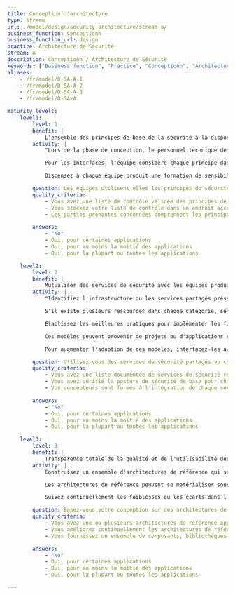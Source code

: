 ```yaml
---
title: Conception d'architecture
type: stream
url: ./model/design/security-architecture/stream-a/
business_function: Conceptionn
business_function_url: design
practice: Architecture de Sécurité
stream: A
description: Conceptionn / Architecture de Sécurité
keywords: ["Business function", "Practice", "Conceptionn", "Architecture de Sécurité"]
aliases:
    - /fr/model/D-SA-A-1
    - /fr/model/D-SA-A-2
    - /fr/model/D-SA-A-3
    - /fr/model/D-SA-A

maturity_levels:
    level1:
        level: 1
        benefit: |
            L'ensemble des principes de base de la sécurité à la disposition des équipes produit
        activity: |
            "Lors de la phase de conception, le personnel technique de l'équipe produit utilise une courte checklist des principes de sécurité. Généralement, les principes de sécurité incluent : la défense en profondeur, la sécurisation du plus faible maillon, l'utilisation de valeurs par défaut sécurisées, éviter une conception complexe des fonctionnalités de sécurité, la bascule en mode dégradé en cas d'échec, l'équilibre entre sécurité et ergonomie, l'exécution avec le moindre privilège, proscrire la sécurité par l'obscurité, etc.

            Pour les interfaces, l'équipe considère chaque principe dans le contexte global du système et identifie les fonctionnalités qui peuvent renforcer la sécurité de chacune de ces interfaces. Il faut limiter ces fonctionnalités à celles qui ne demandent qu'un petit effort supplémentaire au-delà du coût de mise en œuvre normal des exigences fonctionnelles. Notez les fonctionnalités plus coûteuses et planifiez-les pour les versions futures.

            Dispensez à chaque équipe produit une formation de sensibilisation à la sécurité en amont de ce processus et intégrez plus de personnel averti en matière de sécurité pour aider aux prises de décision lors de la phase de conception."

        question: Les équipes utilisent-elles les principes de sécurité au cours de la conception ?
        quality_criteria:
            - Vous avez une liste de contrôle validée des principes de sécurité
            - Vous stockez votre liste de contrôle dans un endroit accessible
            - Les parties prenantes concernées comprennent les principes de sécurité

        answers:
            - "No"
            - Oui, pour certaines applications
            - Oui, pour au moins la moitié des applications
            - Oui, pour la plupart ou toutes les applications

    level2:
        level: 2
        benefit: |
            Mutualiser des services de sécurité avec les équipes produit
        activity: |
            "Identifiez l'infrastructure ou les services partagés présentant des fonctionnalités de sécurité. Ceux-ci incluent généralement des systèmes d'authentification unique, des services de contrôle d'accès ou d'autorisation, des services de journalisation et de surveillance ou un pare-feu applicatif. Enumérer et évaluer ces services partagés pour dresser une liste de ces ressources et les catégoriser selon la fonction de sécurité qu'elles remplissent. Envisagezr chaque ressource en fonction de son utilité et ses bénéfices pour l'équipe produit.

            S'il existe plusieurs ressources dans chaque catégorie, sélectionnez un ou plusieurs services partagés à standariser par catégorie. Étant donné que le développement futur des logiciels s'appuiera sur ces services, examinez-les soigneusement pour vous assurer de maitriser comment leur sécurité évoluera dans le temps. Pour chaque service sélectionné, créez des recommandation pour la conception afin que les équipes produit sachent comment les intégrer au système. Partager ces recommandations par le biais de la formation, du mentorat, des lignes directrices et des standards.

            Établissez les meilleures pratiques pour implémenter les fonctionnalités de sécurité. Rendez-les disponibles par des fonctions de recherche et/ou d'achat et pensez à les personnaliser pour les faire correspondre à la charte graphique de votre organisation pour une meilleure intégration. Des exemples de modèles incluent un sous-système d'authentification unique, un modèle de délégation à plusieurs niveaux, un modèle d'autorisation de séparation des tâches, un modèle de journalisation centralisé, etc.

            Ces modèles peuvent provenir de projets ou d'applications spécifiques, mais assurez-vous de les partager entre les différentes équipes de l'organisation pour une application efficace et cohérente des solutions de sécurité appropriées.

            Pour augmenter l'adoption de ces modèles, interfacez-les avec les services de sécurité partagés ou implémentez-les sous forme de composants qui peuvent être facilement intégrées dans une application. Soutenez les technologies clés au sein de l'organisation, par exemple dans le cas de différents environnements de développement. Gérez ces solutions comme de véritables applications avec un support approprié."

        question: Utilisez-vous des services de sécurité partagés au cours de la conception ?
        quality_criteria:
            - Vous avez une liste documentée de services de sécurité réutilisables, à la disposition des parties prenantes concernées
            - Vous avez vérifié la posture de sécurité de base pour chaque service sélectionné
            - Vos concepteurs sont formés à l'intégration de chaque service sélectionné selon les conseils disponibles

        answers:
            - "No"
            - Oui, pour certaines applications
            - Oui, pour au moins la moitié des applications
            - Oui, pour la plupart ou toutes les applications

    level3:
        level: 3
        benefit: |
            Transparence totale de la qualité et de l'utilisabilité des solutions de sécurité tierces centralisées
        activity: |
            Construisez un ensemble d'architectures de référence qui sélectionne et combine un ensemble de composants de sécurité validés afin de garantir une conception appropriée de la sécurité. Les plateformes de référence ont l'avantage de raccourcir les audits et les revues de sécurité, d'améliorer l'efficacité lors du développement et de diminuer la charge de maintenance. Maintenez et améliorez continuellement l'architecture de référence en fonction des retours au sein de l'organisation et de la communauté. Faites participer les architectes, les développeurs seniors et tout autre intervenant technique à la conception et à la création des plateformes de référence. Après la phase de création, les équipes doivent continuer à fournir du support et des mises à jour.

            Les architectures de référence peuvent se matérialiser sous la forme d'un ensemble de librairies logicielles et d'outils avec lesquels les équipes projet construisent les logiciels. Ils sont le point de départ pour la standardisation d'une approche par la configuration sécurisée et la sécurité par défaut. Il est possible d'amorcer la construction de l'environnement en sélectionnant un projet donné tôt dans le cycle de vie et d'impliquer une équipe compétente en sécurité en renfort pour construire la fonctionnalité de sécurité de façon générique pour qu'il soit possible de l'extraire ultérieurement du projet et de l'utiliser ailleurs dans l'organisation. 

            Suivez continuellement les faiblesses ou les écarts dans l'ensemble de solutions de sécurité disponibles au sein de l'organisation lors des discussions concernant l'architecture, le développement ou l'exploitation. Ceci constitue un entrant pour l'amélioration de la pertinence et de l'efficacité des architectures de référence en place.

        question: Basez-vous votre conception sur des architectures de référence disponibles?
        quality_criteria:
            - Vous avez une ou plusieurs architectures de référence approuvées et documentées et qui sont à la disposition des parties prenantes
            - Vous améliorez continuellement les architectures de référence en fonction des connaissances et des bonnes pratiques
            - Vous fournissez un ensemble de composants, bibliothèques et outils pour implémenter chaque architecture de référence

        answers:
            - "No"
            - Oui, pour certaines applications
            - Oui, pour au moins la moitié des applications
            - Oui, pour la plupart ou toutes les applications

---
```

